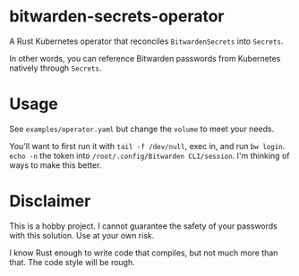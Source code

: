 # bitwarden-secrets-operator

A Rust Kubernetes operator that reconciles `BitwardenSecrets` into `Secrets`.

In other words, you can reference Bitwarden passwords from Kubernetes natively through `Secrets`.

# Usage

See `examples/operator.yaml` but change the `volume` to meet your needs.

You'll want to first run it with `tail -f /dev/null`, exec in, and run `bw login`. `echo -n` the token into `/root/.config/Bitwarden CLI/session`. I'm thinking of ways to make this better.

# Disclaimer

This is a hobby project. I cannot guarantee the safety of your passwords with this solution. Use at your own risk.

I know Rust enough to write code that compiles, but not much more than that. The code style will be rough.
